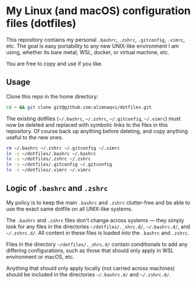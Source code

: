 # My Linux (and macOS) configuration files (dotfiles)

This repository contains my personal `.bashrc`, `.zshrc`, `.gitconfig`, `.vimrc`, etc. The goal is easy portability to any new UNIX-like environment I am using, whether its bare metal, WSL, docker, or virtual machine, etc.

You are free to copy and use if you like.

## Usage

Clone this repo in the home directory:

```bash
cd ~ && git clone git@github.com:alimnaqvi/dotfiles.git
```

The existing dotfiles (`~/.bashrc`, `~/.zshrc`, `~/.gitconfig`, `~/.vimrc`) must now be deleted and replaced with symbolic links to the files in this repository. Of course back up anything before deleting, and copy anything useful to the new ones.

```bash
rm ~/.bashrc ~/.zshrc ~/.gitconfig ~/.vimrc
ln -s ~/dotfiles/.bashrc ~/.bashrc
ln -s ~/dotfiles/.zshrc ~/.zshrc
ln -s ~/dotfiles/.gitconfig ~/.gitconfig
ln -s ~/dotfiles/.vimrc ~/.vimrc
```

## Logic of `.bashrc` and `.zshrc`

My policy is to keep the main `.bashrc` and `.zshrc` clutter-free and be able to use the exact same dotfile on all UNIX-like systems.

The `.bashrc` and `.zshrc` files don't change across systems — they simply look for any files in the directories `~/dotfiles/._shrc.d/`, `~/.bashrc.d/`, and `~/.zshrc.d/`. All content in these files is loaded into the `.bashrc` and `.zshrc`.

Files in the directory `~/dotfiles/._shrc.d/` contain conditionals to add any differing configurations, such as those that should only apply in WSL environment or macOS, etc.

Anything that should only apply locally (not carried across machines) should be included in the directories `~/.bashrc.d/` and `~/.zshrc.d/`.
